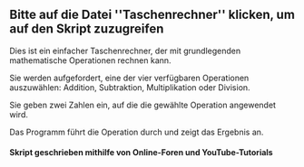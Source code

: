 ## Bitte auf die Datei ''Taschenrechner'' klicken, um auf den Skript zuzugreifen

Dies ist ein einfacher Taschenrechner, der mit grundlegenden mathematische Operationen rechnen kann.

Sie werden aufgefordert, eine der vier verfügbaren Operationen auszuwählen: Addition, Subtraktion, Multiplikation oder Division.

Sie geben zwei Zahlen ein, auf die die gewählte Operation angewendet wird.

Das Programm führt die Operation durch und zeigt das Ergebnis an.

#### Skript geschrieben mithilfe von Online-Foren und YouTube-Tutorials


